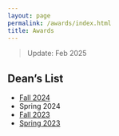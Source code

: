 ```yaml
---
layout: page
permalink: /awards/index.html
title: Awards
---
```


> Update: Feb 2025

## Dean’s List

- [Fall 2024](https://Royleezh.github.io/file/24Fall.pdf)
- Spring 2024
- [Fall 2023](https://Royleezh.github.io/file/23Fall.pdf)
- [Spring 2023](https://Royleezh.github.io/file/23Spring.pdf)


<br>
